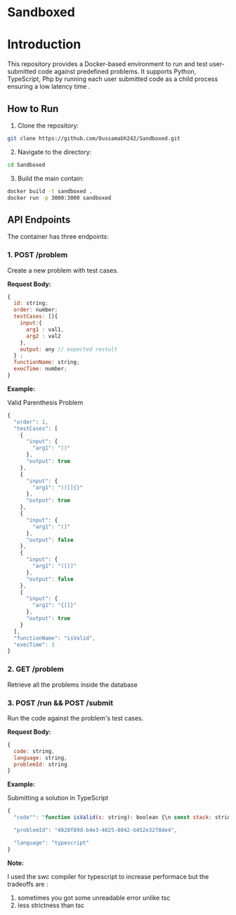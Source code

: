 # Sandboxed

# Introduction

This repository provides a Docker-based environment to run and test user-submitted code against predefined problems. It supports Python, TypeScript, Php by running each user submitted code as a child process ensuring a low latency time .

## How to Run

1. Clone the repository:
```bash
git clone https://github.com/Oussamabh242/Sandboxed.git
```

2. Navigate to the directory:

```bash
cd Sandboxed
```

3. Build the main contain:
   
```bash
docker build -t sandboxed .
docker run -p 3000:3000 sandboxed
```


## API Endpoints

The container has three endpoints:

### 1. POST /problem

Create a new problem with test cases.

**Request Body:**
```js
{
  id: string;
  order: number;
  testCases: []{
    input:{
      arg1 : val1, 
      arg2 : val2
    },
    output: any // expected restult 
  } ;
  functionName: string;
  execTime: number;
}
```

**Example:**

Valid Parenthesis Problem


```js
{
  "order": 1,
  "testCases": [
    {
      "input": {
        "arg1": "()"
      },
      "output": true
    },
    {
      "input": {
        "arg1": "()[]{}"
      },
      "output": true
    },
    {
      "input": {
        "arg1": "(]"
      },
      "output": false
    },
    {
      "input": {
        "arg1": "([)]"
      },
      "output": false
    },
    {
      "input": {
        "arg1": "{[]}"
      },
      "output": true
    }
  ],
  "functionName": "isValid",
  "execTime": 3
}


```

### 2. GET /problem 

Retrieve all the problems inside the database


### 3. POST /run && POST /submit

Run the code against the problem's test cases.

**Request Body:**
```js
{
  code: string,
  language: string,
  problemId: string
}
```

**Example:**

Submitting a solution in TypeScript

```js
{
  "code"": "function isValid(s: string): boolean {\n const stack: string[] = [];\n const mapping: { [key: string]: string } = {')': '(', '}': '{', ']': '['};\n \n for (const char of s) {\n if (char in mapping) {\n if (stack.length === 0 || stack[stack.length - 1] !== mapping[char]) {\n return false;\n }\n stack.pop();\n } else {\n stack.push(char);\n }\n }\n \n return stack.length === 0;\n}",

  "problemId": "4020f89d-b4e3-4625-8042-b452e32f8de4",

  "language": "typescript"
}
```

**Note:**

I used the swc compiler for typescript to increase performace but the tradeoffs are : 
1. sometimes you got some unreadable error unlike tsc 
2. less strictness than tsc
